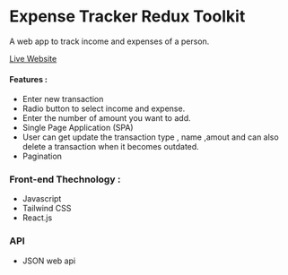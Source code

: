 # Expense Tracker Redux Toolkit
A web app to track income and expenses of a person.

[Live Website](https://coruscating-bavarois-073e20.netlify.app/)

#### Features :
* Enter new transaction
* Radio button to select income and expense.
* Enter the number of amount you want to add.
* Single Page Application (SPA)
* User can get update the transaction type , name ,amout and can also delete a transaction when it becomes outdated.
* Pagination

### Front-end Thechnology : 
* Javascript
* Tailwind CSS
* React.js

### API
* JSON web api

